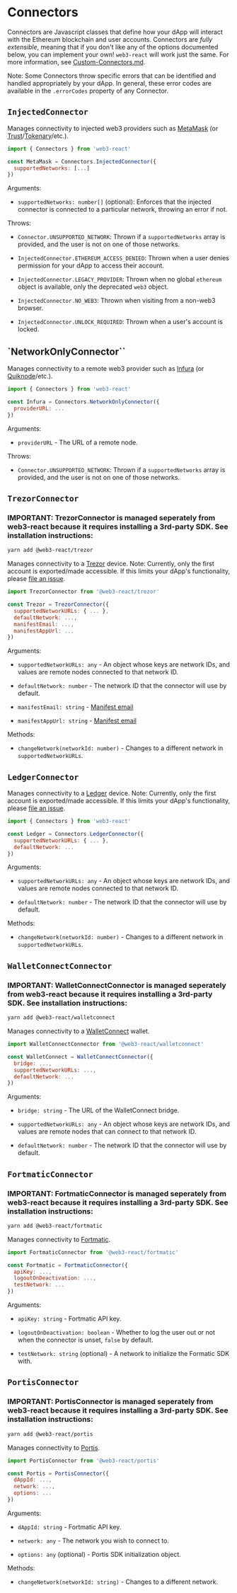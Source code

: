 # Connectors

Connectors are Javascript classes that define how your dApp will interact with the Ethereum blockchain and user accounts. Connectors are _fully extensible_, meaning that if you don't like any of the options documented below, you can implement your own! `web3-react` will work just the same. For more information, see [Custom-Connectors.md](./Custom-Connectors.md).

Note: Some Connectors throw specific errors that can be identified and handled appropriately by your dApp. In general, these error codes are available in the `.errorCodes` property of any Connector.

## `InjectedConnector`

Manages connectivity to injected web3 providers such as [MetaMask](https://metamask.io/) (or [Trust](https://trustwallet.com/)/[Tokenary](https://tokenary.io/)/etc.).

```javascript
import { Connectors } from 'web3-react'

const MetaMask = Connectors.InjectedConnector({
  supportedNetworks: [...]
})
```

Arguments:

- `supportedNetworks: number[]` (optional): Enforces that the injected connector is connected to a particular network, throwing an error if not.

Throws:

- `Connector.UNSUPPORTED_NETWORK`: Thrown if a `supportedNetworks` array is provided, and the user is not on one of those networks.

- `InjectedConnector.ETHEREUM_ACCESS_DENIED`: Thrown when a user denies permission for your dApp to access their account.

- `InjectedConnector.LEGACY_PROVIDER`: Thrown when no global `ethereum` object is available, only the deprecated `web3` object.

- `InjectedConnector.NO_WEB3`: Thrown when visiting from a non-web3 browser.

- `InjectedConnector.UNLOCK_REQUIRED`: Thrown when a user's account is locked.

## `NetworkOnlyConnector``

Manages connectivity to a remote web3 provider such as [Infura](https://infura.io/) (or [Quiknode](https://quiknode.io/)/etc.).

```javascript
import { Connectors } from 'web3-react'

const Infura = Connectors.NetworkOnlyConnector({
  providerURL: ...
})
```

Arguments:

- `providerURL` - The URL of a remote node.

Throws:

- `Connector.UNSUPPORTED_NETWORK`: Thrown if a `supportedNetworks` array is provided, and the user is not on one of those networks.

## `TrezorConnector`

### IMPORTANT: TrezorConnector is managed seperately from web3-react because it requires installing a 3rd-party SDK. See installation instructions:

```bash
yarn add @web3-react/trezor
```

Manages connectivity to a [Trezor](https://trezor.io/) device. Note: Currently, only the first account is exported/made accessible. If this limits your dApp's functionality, please [file an issue](https://github.com/NoahZinsmeister/web3-react-connectors/issues).

```javascript
import TrezorConnector from '@web3-react/trezor'

const Trezor = TrezorConnector({
  supportedNetworkURLs: { ... },
  defaultNetwork: ...,
  manifestEmail: ...,
  manifestAppUrl: ...
})
```

Arguments:

- `supportedNetworkURLs: any` - An object whose keys are network IDs, and values are remote nodes connected to that network ID.

- `defaultNetwork: number` - The network ID that the connector will use by default.

- `manifestEmail: string` - [Manifest email](https://github.com/trezor/connect/blob/develop/docs/index.md)

- `manifestAppUrl: string` - [Manifest email](https://github.com/trezor/connect/blob/develop/docs/index.md)

Methods:

- `changeNetwork(networkId: number)` - Changes to a different network in `supportedNetworkURLs`.

## `LedgerConnector`

Manages connectivity to a [Ledger](https://www.ledger.com/) device. Note: Currently, only the first account is exported/made accessible. If this limits your dApp's functionality, please [file an issue](https://github.com/NoahZinsmeister/web3-react/issues).

```javascript
import { Connectors } from 'web3-react'

const Ledger = Connectors.LedgerConnector({
  supportedNetworkURLs: { ... },
  defaultNetwork: ...
})
```

Arguments:

- `supportedNetworkURLs: any` - An object whose keys are network IDs, and values are remote nodes connected to that network ID.

- `defaultNetwork: number` - The network ID that the connector will use by default.

Methods:

- `changeNetwork(networkId: number)` - Changes to a different network in `supportedNetworkURLs`.

## `WalletConnectConnector`

### IMPORTANT: WalletConnectConnector is managed seperately from web3-react because it requires installing a 3rd-party SDK. See installation instructions:

```bash
yarn add @web3-react/walletconnect
```

Manages connectivity to a [WalletConnect](https://walletconnect.org/) wallet.

```javascript
import WalletConnectConnector from '@web3-react/walletconnect'

const WalletConnect = WalletConnectConnector({
  bridge: ...,
  supportedNetworkURLs: ...,
  defaultNetwork: ...
})
```

Arguments:

- `bridge: string` - The URL of the WalletConnect bridge.

- `supportedNetworkURLs: any` - An object whose keys are network IDs, and values are remote nodes that can connect to that network ID.

- `defaultNetwork: number` - The network ID that the connector will use by default.

## `FortmaticConnector`

### IMPORTANT: FortmaticConnector is managed seperately from web3-react because it requires installing a 3rd-party SDK. See installation instructions:

```bash
yarn add @web3-react/fortmatic
```

Manages connectivity to [Fortmatic](https://fortmatic.com/).

```javascript
import FortmaticConnector from '@web3-react/fortmatic'

const Fortmatic = FortmaticConnector({
  apiKey: ...,
  logoutOnDeactivation: ...,
  testNetwork: ...
})
```

Arguments:

- `apiKey: string` - Fortmatic API key.

- `logoutOnDeactivation: boolean` - Whether to log the user out or not when the connector is unset, `false` by default.

- `testNetwork: string` (optional) - A network to initialize the Formatic SDK with.

## `PortisConnector`

### IMPORTANT: PortisConnector is managed seperately from web3-react because it requires installing a 3rd-party SDK. See installation instructions:

```bash
yarn add @web3-react/portis
```

Manages connectivity to [Portis](https://www.portis.io/).

```javascript
import PortisConnector from '@web3-react/portis'

const Portis = PortisConnector({
  dAppId: ...,
  network: ...,
  options: ...
})
```

Arguments:

- `dAppId: string` - Fortmatic API key.

- `network: any` - The network you wish to connect to.

- `options: any` (optional) - Portis SDK initialization object.

Methods:

- `changeNetwork(networkId: string)` - Changes to a different network.
